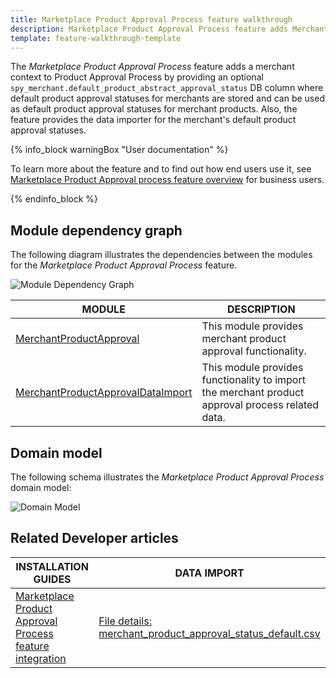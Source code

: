 ```yaml
---
title: Marketplace Product Approval Process feature walkthrough
description: Marketplace Product Approval Process feature adds Merchant context to product approval process.
template: feature-walkthrough-template
---
```


The *Marketplace Product Approval Process* feature adds a merchant context to Product Approval Process by providing an optional `spy_merchant.default_product_abstract_approval_status` DB column where default product approval statuses for merchants are stored and can be used as default product approval statuses for merchant products. Also, the feature provides the data importer for the merchant's default product approval statuses.

{% info_block warningBox "User documentation" %}

To learn more about the feature and to find out how end users use it, see [Marketplace Product Approval process feature overview](/docs/marketplace/user/features/{{page.version}}/marketplace-product-approval-process-feature-overview.html) for business users.

{% endinfo_block %}

## Module dependency graph

The following diagram illustrates the dependencies between the modules for the *Marketplace Product Approval Process* feature.

![Module Dependency Graph](https://confluence-connect.gliffy.net/embed/image/411046ea-9d59-40c3-9d41-7473eb45d2d6.png?utm_medium=live&utm_source=custom)

| MODULE     | DESCRIPTION                |
|------------|----------------------------|
| [MerchantProductApproval](https://github.com/spryker/merchant-product-approval) | This module provides merchant product approval functionality. |
| [MerchantProductApprovalDataImport](https://github.com/spryker/merchant-product-approval-data-import) | This module provides functionality to import the merchant product approval process related data. |

## Domain model

The following schema illustrates the *Marketplace Product Approval Process* domain model:

![Domain Model](https://confluence-connect.gliffy.net/embed/image/dd3fdb7e-e244-4472-a7ed-1341bfa8bcbc.png?utm_medium=live&utm_source=custom)

## Related Developer articles

|INSTALLATION GUIDES  | DATA IMPORT |
|---------| --- |
| [Marketplace Product Approval Process feature integration](/docs/marketplace/dev/feature-integration-guides/{{page.version}}/marketplace-product-approval-process-feature-integration.html) | [File details: merchant_product_approval_status_default.csv](/docs/marketplace/dev/data-import/{{page.version}}/file-details-merchant-product-approval-status-default.csv.html) |
